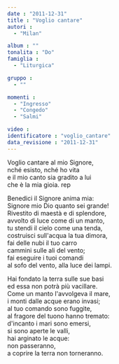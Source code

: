 ```yaml
---
date : "2011-12-31"
title : "Voglio cantare"
autori : 
  - "Milan"

album : ""
tonalita : "Do"
famiglia : 
  - "Liturgica"

gruppo : 
  - ""

momenti : 
  - "Ingresso"
  - "Congedo"
  - "Salmi"

video : 
identificatore : "voglio_cantare"
data_revisione : "2011-12-31"
---
```

  
  
  
  
Voglio cantare al mio Signore,   
nché esisto, nché ho vita  
e il mio canto sia gradito a lui   
 che è la mia gioia. rep  
  
  
  
Benedici il Signore anima mia:     
Signore mio Dio quanto sei grande!  
Rivestito di maestà e di splendore,     
avvolto di luce come di un manto,  
tu stendi il cielo come una tenda,  
costruisci sull'acqua la tua dimora,  
fai delle nubi il tuo carro   
cammini sulle ali del vento;  
fai eseguire i tuoi comandi  
al sofo del vento, alla luce dei lampi.  
  
  
  
  
Hai fondato la terra sulle sue basi  
ed essa non potrà più vacillare.  
Come un manto l'avvolgeva il mare,  
i monti dalle acque erano invasi;  
al tuo comando sono fuggite,  
al fragore del tuono hanno tremato:  
d'incanto i mari sono emersi,  
si sono aperte le valli,  
hai arginato le acque:  
non passeranno,  
a coprire la terra non torneranno.  
  
  
  
